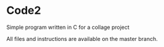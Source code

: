 # Code2
Simple program written in C for a collage project

All files and instructions are available on the master branch.
